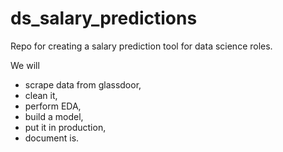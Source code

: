 # ds_salary_predictions
Repo for creating a salary prediction tool for data science roles.

We will 
- scrape data from glassdoor, 
- clean it, 
- perform EDA, 
- build a model, 
- put it in production, 
- document is.
